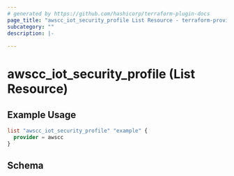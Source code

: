 ```yaml
---
# generated by https://github.com/hashicorp/terraform-plugin-docs
page_title: "awscc_iot_security_profile List Resource - terraform-provider-awscc"
subcategory: ""
description: |-
  
---
```


# awscc_iot_security_profile (List Resource)



## Example Usage

```terraform
list "awscc_iot_security_profile" "example" {
  provider = awscc
}
```

<!-- schema generated by tfplugindocs -->
## Schema
